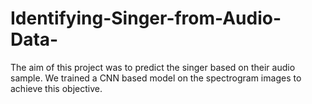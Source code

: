 # Identifying-Singer-from-Audio-Data-
The aim of this project was to predict the singer based on their audio sample. We trained a CNN based model on the spectrogram images to achieve this objective.
